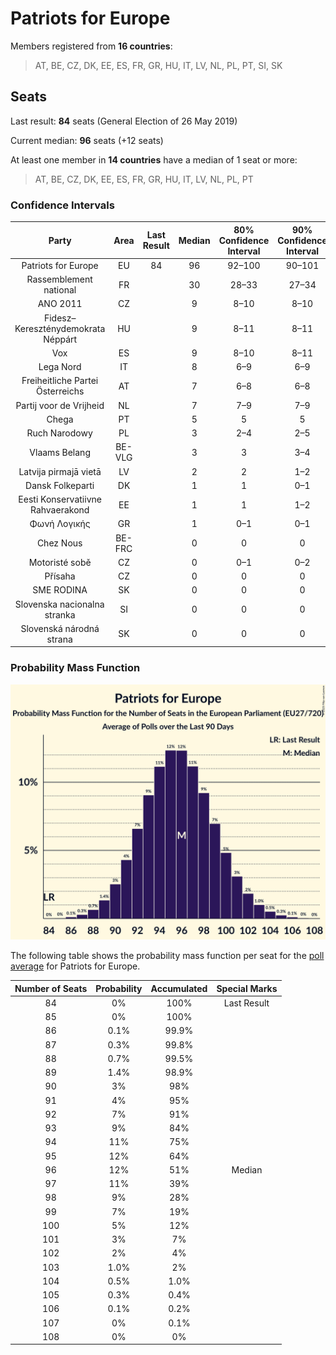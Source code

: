 # Patriots for Europe

Members registered from **16 countries**:

> AT, BE, CZ, DK, EE, ES, FR, GR, HU, IT, LV, NL, PL, PT, SI, SK

## Seats

Last result: **84** seats (General Election of 26 May 2019)

Current median: **96** seats (+12 seats)

At least one member in **14 countries** have a median of 1 seat or more:

> AT, BE, CZ, DK, EE, ES, FR, GR, HU, IT, LV, NL, PL, PT

### Confidence Intervals

| Party | Area | Last Result | Median | 80% Confidence Interval | 90% Confidence Interval | 95% Confidence Interval | 99% Confidence Interval |
|:-----:|:----:|:-----------:|:------:|:-----------------------:|:-----------------------:|:-----------------------:|:-----------------------:|
| Patriots for Europe | EU | 84 | 96 | 92–100 | 90–101 | 90–102 | 88–104 |
| Rassemblement national | FR | | 30 | 28–33 | 27–34 | 26–34 | 24–36 |
| ANO 2011 | CZ | | 9 | 8–10 | 8–10 | 8–10 | 7–11 |
| Fidesz–Kereszténydemokrata Néppárt | HU | | 9 | 8–11 | 8–11 | 8–11 | 8–12 |
| Vox | ES | | 9 | 8–10 | 8–11 | 8–11 | 7–12 |
| Lega Nord | IT | | 8 | 6–9 | 6–9 | 6–9 | 5–10 |
| Freiheitliche Partei Österreichs | AT | | 7 | 6–8 | 6–8 | 6–8 | 6–9 |
| Partij voor de Vrijheid | NL | | 7 | 7–9 | 7–9 | 7–9 | 7–9 |
| Chega | PT | | 5 | 5 | 5 | 5 | 5 |
| Ruch Narodowy | PL | | 3 | 2–4 | 2–5 | 2–5 | 1–5 |
| Vlaams Belang | BE-VLG | | 3 | 3 | 3–4 | 3–4 | 3–4 |
| Latvija pirmajā vietā | LV | | 2 | 2 | 1–2 | 1–2 | 1–2 |
| Dansk Folkeparti | DK | | 1 | 1 | 0–1 | 0–1 | 0–1 |
| Eesti Konservatiivne Rahvaerakond | EE | | 1 | 1 | 1–2 | 1–2 | 1–2 |
| Φωνή Λογικής | GR | | 1 | 0–1 | 0–1 | 0–1 | 0–1 |
| Chez Nous | BE-FRC | | 0 | 0 | 0 | 0 | 0 |
| Motoristé sobě | CZ | | 0 | 0–1 | 0–2 | 0–2 | 0–2 |
| Přísaha | CZ | | 0 | 0 | 0 | 0 | 0 |
| SME RODINA | SK | | 0 | 0 | 0 | 0 | 0–1 |
| Slovenska nacionalna stranka | SI | | 0 | 0 | 0 | 0 | 0 |
| Slovenská národná strana | SK | | 0 | 0 | 0 | 0–1 | 0–1 |

### Probability Mass Function

![Graph with seats probability mass function not yet produced](average-2025-06-30-seats-pmf-patriotsforeurope.png "Seats Probability Mass Function")

The following table shows the probability mass function per seat for the [poll average](average-2025-06-30.html) for Patriots for Europe.

| Number of Seats | Probability | Accumulated | Special Marks |
|:---------------:|:-----------:|:-----------:|:-------------:|
| 84 | 0% | 100% | Last Result |
| 85 | 0% | 100% |  |
| 86 | 0.1% | 99.9% |  |
| 87 | 0.3% | 99.8% |  |
| 88 | 0.7% | 99.5% |  |
| 89 | 1.4% | 98.9% |  |
| 90 | 3% | 98% |  |
| 91 | 4% | 95% |  |
| 92 | 7% | 91% |  |
| 93 | 9% | 84% |  |
| 94 | 11% | 75% |  |
| 95 | 12% | 64% |  |
| 96 | 12% | 51% | Median |
| 97 | 11% | 39% |  |
| 98 | 9% | 28% |  |
| 99 | 7% | 19% |  |
| 100 | 5% | 12% |  |
| 101 | 3% | 7% |  |
| 102 | 2% | 4% |  |
| 103 | 1.0% | 2% |  |
| 104 | 0.5% | 1.0% |  |
| 105 | 0.3% | 0.4% |  |
| 106 | 0.1% | 0.2% |  |
| 107 | 0% | 0.1% |  |
| 108 | 0% | 0% |  |


